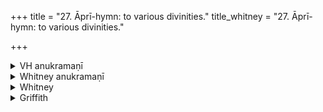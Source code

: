 +++
title = "27. Āprī-hymn: to various divinities."
title_whitney = "27. Āprī-hymn: to various divinities."

+++

<details><summary>VH anukramaṇī</summary>

अग्निः।  
१-१२ ब्रह्म। अग्निः। १ बृहतीगर्भा त्रिष्टुप्, २ द्विपदा साम्नी भुरिगनुष्टुप्, ३ द्विपदार्ची बृहती, ४ द्विपदा साम्नी भुरिग्बृहती, ५ द्विपदा साम्नी त्रिष्टुप्, ६ द्विपदा विराण्नाम गायत्री, ७ द्विपदा साम्नी बृहती, ७ संस्तारपङ्क्तिः, ९ षट्-पदानुष्टुब्गर्भा परातिजगती, १०-१२ पुरउष्णिक् (२-७ एकावसाना)।
</details>

<details><summary>Whitney anukramaṇī</summary>

[Brahman.—dvādaśakam. āgneyam. 1. bṛhatīgarbhā triṣṭubh; 2. 2-p. sāmnām bhuriganuṣṭubh; 3. 2-p. ārcī bṛhatī; 4. 2-p. sāmnī bhurigbṛhatī; 5. 2-p. sāmnī triṣṭubh; 6. 2-p. virāṇ nāma gāyatrī; 7. 2-p. sāmnī bṛhatī (imā ⌊2-7?⌋ ekāvasānāḥ); 8. saṁstārapan̄kti; 9. 6-p. anuṣṭubgarbhā parātijagatī; 10-12. purauṣṇih.]
</details>



<details><summary>Whitney</summary>

### Comment
This peculiar and half-metrical āprī-hymn occurs also in several Yajur-Veda texts: hamely, in VS. (xxvii. 11-22), in TS. (iv. 1. 8), and in MS. (ii. 12. 6); further, in K. (xviii. 17), and (acc. to Schroeder's note) in Kap.S. The versions in VS. and TS. agree very closely throughout, in readings and in division; there is in all the verses a more or less imperfect metrical structure, of three triṣṭubh-like pādas to a verse. MS. also in general agrees with these, but has an inserted passage in its vs. 5 which dislocates the division of vss. 2-4. Ppp. has the same hymn in ix., and follows pretty closely the Yajus-version. In our text the proper division is thrown into great confusion, and there are many readings which are obviously mere corruptions. The Anukr. supports our mss. at all points. The division of VS. and TS., as being necessary to any understanding of the hymn, is noted in brackets in the translation below.


The hymn is not used as an āprī-hymn in the liturgical literature, but is quoted in Kāuś. (23. 7) in the ceremony of consecration of a new house, and again (45. 8), in the vaśāśamana rite, to accompany (with the kindred hymn v. 12) an offering of the omentum of a cow; while (19. 1, note) the paddhati reckons it among the puṣṭika mantras. Vss. 1 and 2 (with the division as in our text) are used by Vāit. (10. 13, 12) in the paśubandha ceremony.


### Translations
Translated: Ludwig, p. 434; Griffith, i. 232.—Weber, xviii. 269, gives a general introductory comment to the hymn, but leaves it, on account of "the numerous misdivisions and corruptions of this, its Atharvan version," untranslated. Cf. hymn 12 of this book.
</details>

<details><summary>Griffith</summary>

An Apri or Propitiatory hymn
</details>
